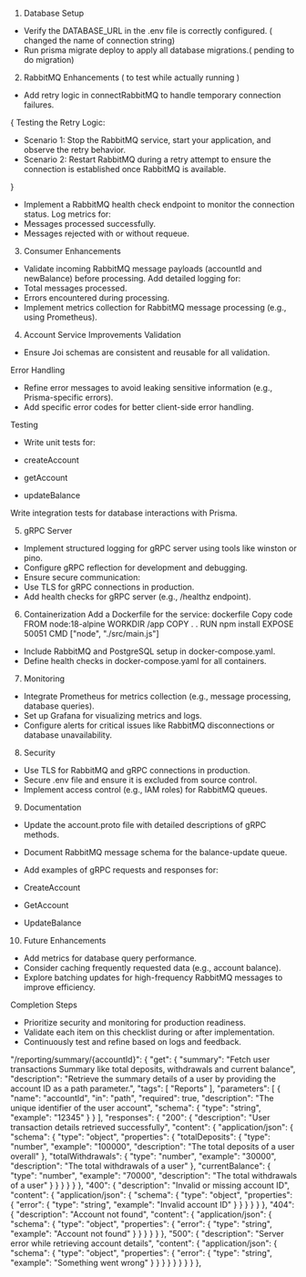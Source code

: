 1. Database Setup
-  Verify the DATABASE_URL in the .env file is correctly configured. ( changed the name of connection string)
-  Run prisma migrate deploy to apply all database migrations.( pending to do migration)


2. RabbitMQ Enhancements ( to test while actually running )
 - Add retry logic in connectRabbitMQ to handle temporary connection failures.

{
Testing the Retry Logic:
- Scenario 1: Stop the RabbitMQ service, start your application, and observe the retry behavior.
-  Scenario 2: Restart RabbitMQ during a retry attempt to ensure the connection is established once RabbitMQ is available.

}


 - Implement a RabbitMQ health check endpoint to monitor the connection status.
 Log metrics for:
- Messages processed successfully.
- Messages rejected with or without requeue.


3. Consumer Enhancements
-  Validate incoming RabbitMQ message payloads (accountId and newBalance) before processing.
 Add detailed logging for:
- Total messages processed.
- Errors encountered during processing.
-  Implement metrics collection for RabbitMQ message processing (e.g., using Prometheus).


4. Account Service Improvements
Validation
- Ensure Joi schemas are consistent and reusable for all validation.

Error Handling
 - Refine error messages to avoid leaking sensitive information (e.g., Prisma-specific errors).
 - Add specific error codes for better client-side error handling.

Testing
 - Write unit tests for:

- createAccount
- getAccount
- updateBalance

 Write integration tests for database interactions with Prisma.


5. gRPC Server
 - Implement structured logging for gRPC server using tools like winston or pino.
 - Configure gRPC reflection for development and debugging.
 - Ensure secure communication:
- Use TLS for gRPC connections in production.
 - Add health checks for gRPC server (e.g., /healthz endpoint).


6. Containerization
 Add a Dockerfile for the service:
dockerfile
Copy code
FROM node:18-alpine
WORKDIR /app
COPY . .
RUN npm install
EXPOSE 50051
CMD ["node", "./src/main.js"]

-  Include RabbitMQ and PostgreSQL setup in docker-compose.yaml.
 - Define health checks in docker-compose.yaml for all containers.


7. Monitoring
 - Integrate Prometheus for metrics collection (e.g., message processing, database queries).
 - Set up Grafana for visualizing metrics and logs.
 - Configure alerts for critical issues like RabbitMQ disconnections or database unavailability.


8. Security
 - Use TLS for RabbitMQ and gRPC connections in production.
 - Secure .env file and ensure it is excluded from source control.
 - Implement access control (e.g., IAM roles) for RabbitMQ queues.


9. Documentation
 - Update the account.proto file with detailed descriptions of gRPC methods.
 - Document RabbitMQ message schema for the balance-update queue.
 - Add examples of gRPC requests and responses for:


- CreateAccount
- GetAccount
- UpdateBalance


10. Future Enhancements
 - Add metrics for database query performance.
 - Consider caching frequently requested data (e.g., account balance).
 - Explore batching updates for high-frequency RabbitMQ messages to improve efficiency.


Completion Steps

- Prioritize security and monitoring for production readiness.
- Validate each item on this checklist during or after implementation.
- Continuously test and refine based on logs and feedback.





 "/reporting/summary/{accountId}": {
      "get": {
        "summary": "Fetch user transactions Summary like total deposits, withdrawals and current balance",
        "description": "Retrieve the summary details of a user by providing the account ID as a path parameter.",
        "tags": [
          "Reports"
        ],
        "parameters": [
          {
            "name": "accountId",
            "in": "path",
            "required": true,
            "description": "The unique identifier of the user account",
            "schema": {
              "type": "string",
              "example": "12345"
            }
          }
        ],
        "responses": {
          "200": {
            "description": "User transaction details retrieved successfully",
            "content": {
              "application/json": {
                "schema": {
                  "type": "object",
                  "properties": {
                          "totalDeposits": {
                            "type": "number",
                            "example": "100000",
                            "description": "The total deposits of a user overall"
                          },
                          "totalWithdrawals": {
                            "type": "number",
                            "example": "30000",
                            "description": "The total withdrawals of a user"
                          },
                          "currentBalance": {
                            "type": "number",
                            "example": "70000",
                            "description": "The total withdrawals of a user"
                          }
                        }
                }
              }
            }
          },
          "400": {
            "description": "Invalid or missing account ID",
            "content": {
              "application/json": {
                "schema": {
                  "type": "object",
                  "properties": {
                    "error": {
                      "type": "string",
                      "example": "Invalid account ID"
                    }
                  }
                }
              }
            }
          },
          "404": {
            "description": "Account not found",
            "content": {
              "application/json": {
                "schema": {
                  "type": "object",
                  "properties": {
                    "error": {
                      "type": "string",
                      "example": "Account not found"
                    }
                  }
                }
              }
            }
          },
          "500": {
            "description": "Server error while retrieving account details",
            "content": {
              "application/json": {
                "schema": {
                  "type": "object",
                  "properties": {
                    "error": {
                      "type": "string",
                      "example": "Something went wrong"
                    }
                  }
                }
              }
            }
          }
        }
      }
    },